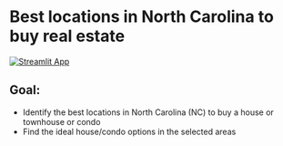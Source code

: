 # Best locations in North Carolina to buy real estate

[![Streamlit App](https://static.streamlit.io/badges/streamlit_badge_black_white.svg)](https://share.streamlit.io/saychelsea11/north_carolina_best_real_estate_locations/main/Streamlit_App/real_estate_market_analysis_streamlit.py)

## Goal:
- Identify the best locations in North Carolina (NC) to buy a house or townhouse or condo
- Find the ideal house/condo options in the selected areas
